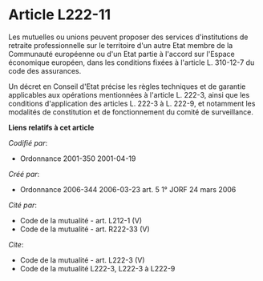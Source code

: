 # Article L222-11

Les mutuelles ou unions peuvent proposer des services d'institutions de retraite professionnelle sur le territoire d'un autre
Etat membre de la Communauté européenne ou d'un Etat partie à l'accord sur l'Espace économique européen, dans les conditions
fixées à l'article L. 310-12-7 du code des assurances.

Un décret en Conseil d'Etat précise les règles techniques et de garantie applicables aux opérations mentionnées à l'article
L. 222-3, ainsi que les conditions d'application des articles L. 222-3 à L. 222-9, et notamment les modalités de constitution
et de fonctionnement du comité de surveillance.

**Liens relatifs à cet article**

_Codifié par_:

  - Ordonnance 2001-350 2001-04-19

_Créé par_:

  - Ordonnance 2006-344 2006-03-23 art. 5 1° JORF 24 mars 2006

_Cité par_:

  - Code de la mutualité - art. L212-1 (V)
  - Code de la mutualité - art. R222-33 (V)

_Cite_:

  - Code de la mutualité - art. L222-3 (V)
  - Code de la mutualité L222-3, L222-3 à L222-9
